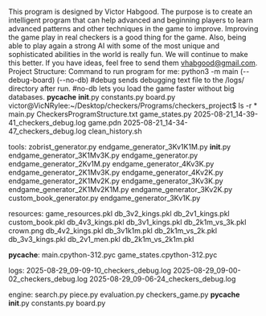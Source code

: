 This program is designed by Victor Habgood. The purpose is to create an intelligent program that can help advanced and beginning players to learn advanced patterns and other techniques in the game to improve. Improving the game play in real checkers is a good thing for the game. Also, being able to play again a strong AI with some of the most unique and sophisticated abilities in the world is really fun. We will continue to make this better. If you have ideas, feel free to send them vhabgood@gmail.com. 
Project Structure: 
Command to run program for me: python3 -m main (--debug-board) (--no-db)  #debug sends debugging text file to the /logs/ directory after run. #no-db lets you load the game faster without big databases.
__pycache__  __init__.py  constants.py   board.py
victor@VicNRylee:~/Desktop/checkers/Programs/checkers_project$ ls -r *
main.py           CheckersProgramStructure.txt
game_states.py    2025-08-21_14-39-41_checkers_debug.log
game.pdn          2025-08-21_14-34-47_checkers_debug.log
clean_history.sh

tools:
zobrist_generator.py        endgame_generator_3Kv1K1M.py
__init__.py                 endgame_generator_3K1Mv3K.py
endgame_generator.py        endgame_generator_2Kv1M.py
endgame_generator_4Kv3K.py  endgame_generator_2K1Mv3K.py
endgame_generator_4Kv2K.py  endgame_generator_2K1Mv2K.py
endgame_generator_3Kv3K.py  endgame_generator_2K1Mv2K1M.py
endgame_generator_3Kv2K.py  custom_book_generator.py
endgame_generator_3Kv1K.py

resources:
game_resources.pkl  db_3v2_kings.pkl  db_2v1_kings.pkl     custom_book.pkl
db_4v3_kings.pkl    db_3v1_kings.pkl  db_2k1m_vs_3k.pkl    crown.png
db_4v2_kings.pkl    db_3v1k1m.pkl     db_2k1m_vs_2k.pkl
db_3v3_kings.pkl    db_2v1_men.pkl    db_2k1m_vs_2k1m.pkl

__pycache__:
main.cpython-312.pyc  game_states.cpython-312.pyc

logs:
2025-08-29_09-09-10_checkers_debug.log  2025-08-29_09-00-02_checkers_debug.log
2025-08-29_09-06-24_checkers_debug.log

engine:
search.py    piece.py     evaluation.py  checkers_game.py
__pycache__  __init__.py  constants.py   board.py
